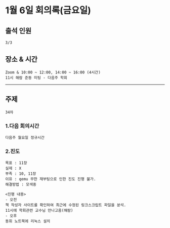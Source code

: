 # **1월 6일 회의록(금요일)**

## **출석 인원**
```
3/3
```

## **장소 & 시간**
```
Zoom & 10:00 ~ 12:00, 14:00 ~ 16:00 (4시간)
11시 해람 준동 미팅 - 다음주 학회
```
---
## **주제**
```
34차
```

### **1.다음 회의시간**
```
다음주 월요일 정규시간
```
### **2.진도**
```
목표 : 11장
실제 : X
부족 : 10, 11장
이유 : qemu 무한 재부팅으로 인한 진도 진행 불가.
해결방법 : 모색중
```
```
<진행 내용>
- 오전
책 작성자 사이트를 확인하여 최근에 수정된 링크스크립트 파일을 분석.
11시에 학회관련 교수님 만나고옴(해람)
- 오후
동휘 노트북에 리눅스 설치
```